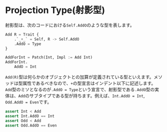 # Projection Type(射影型)


射影型は、次のコードにおける`Self.AddO`のような型を表します。

```python
Add R = Trait {
    .`_+_` = Self, R -> Self.AddO
    .AddO = Type
}

AddForInt = Patch(Int, Impl := Add Int)
AddForInt.
    AddO = Int
```

`Add(R)`型は何らかのオブジェクトとの加算が定義されている型といえます。メソッドは型属性であるべきなので、`+`の型宣言はインデント以下に記述します。
`Add`型のミソとなるのが`.AddO = Type`という宣言で、射影型である`.AddO`型の実体は、`Add`のサブタイプである型が持ちます。例えば、`Int.AddO = Int`, `Odd.AddO = Even`です。

```python
assert Int < Add
assert Int.AddO == Int
assert Odd < Add
assert Odd.AddO == Even
```
